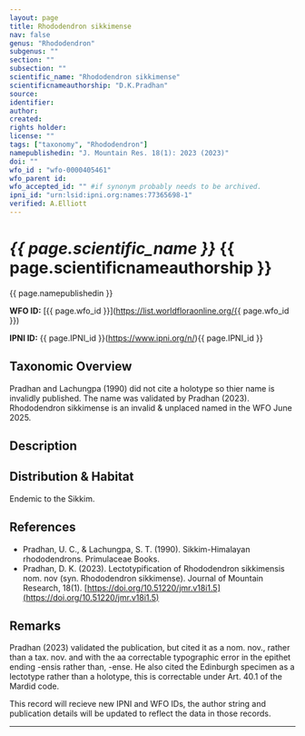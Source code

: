 ```yaml
---
layout: page
title: Rhododendron sikkimense
nav: false
genus: "Rhododendron"
subgenus: ""
section: ""
subsection: ""
scientific_name: "Rhododendron sikkimense"
scientificnameauthorship: "D.K.Pradhan"
source: 
identifier: 
author: 
created: 
rights holder: 
license: ""
tags: ["taxonomy", "Rhododendron"]
namepublishedin: "J. Mountain Res. 18(1): 2023 (2023)"
doi: ""
wfo_id : "wfo-0000405461"
wfo_parent id: 
wfo_accepted_id: "" #if synonym probably needs to be archived.                      
ipni_id: "urn:lsid:ipni.org:names:77365698-1"
verified: A.Elliott
---
```


# _{{ page.scientific_name }}_ {{ page.scientificnameauthorship }}
 {{ page.namepublishedin }}
 
**WFO ID:** [{{ page.wfo_id }}](https://list.worldfloraonline.org/{{ page.wfo_id }})

**IPNI ID:** {{ page.IPNI_id }}(https://www.ipni.org/n/){{ page.IPNI_id }}

## Taxonomic Overview  

Pradhan and Lachungpa (1990) did not cite a holotype so thier name is invalidly published. The name was validated by Pradhan (2023). 
Rhododendron sikkimense is an invalid & unplaced named in the WFO June 2025.

## Description  


## Distribution & Habitat  
Endemic to the Sikkim.

## References  
- Pradhan, U. C., & Lachungpa, S. T. (1990). Sikkim-Himalayan rhododendrons. Primulaceae Books.
- Pradhan, D. K. (2023). Lectotypification of Rhododendron sikkimensis nom. nov (syn. Rhododendron sikkimense). Journal of Mountain Research, 18(1). [https://doi.org/10.51220/jmr.v18i1.5](https://doi.org/10.51220/jmr.v18i1.5) 


## Remarks  
Pradhan (2023) validated the publication, but cited it as a nom. nov., rather than a tax. nov. and with the aa correctable typographic error in the epithet ending -ensis rather than, -ense. He also cited the Edinburgh specimen as a lectotype rather than a holotype, this is correctable under Art. 40.1 of the Mardid code.

This record will recieve new IPNI and WFO IDs, the author string and publication details will be updated to reflect the data in those records.

---
